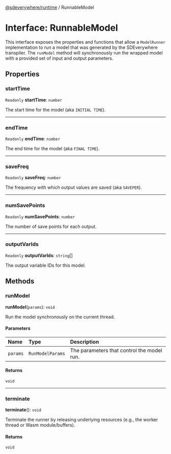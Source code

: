 [@sdeverywhere/runtime](../index.md) / RunnableModel

# Interface: RunnableModel

This interface exposes the properties and functions that allow a `ModelRunner`
implementation to run a model that was generated by the SDEverywhere transpiler.
The `runModel` method will synchronously run the wrapped model with a provided
set of input and output parameters.

## Properties

### startTime

 `Readonly` **startTime**: `number`

The start time for the model (aka `INITIAL TIME`).

___

### endTime

 `Readonly` **endTime**: `number`

The end time for the model (aka `FINAL TIME`).

___

### saveFreq

 `Readonly` **saveFreq**: `number`

The frequency with which output values are saved (aka `SAVEPER`).

___

### numSavePoints

 `Readonly` **numSavePoints**: `number`

The number of save points for each output.

___

### outputVarIds

 `Readonly` **outputVarIds**: `string`[]

The output variable IDs for this model.

## Methods

### runModel

**runModel**(`params`): `void`

Run the model synchronously on the current thread.

#### Parameters

| Name | Type | Description |
| :------ | :------ | :------ |
| `params` | `RunModelParams` | The parameters that control the model run. |

#### Returns

`void`

___

### terminate

**terminate**(): `void`

Terminate the runner by releasing underlying resources (e.g., the worker thread or
Wasm module/buffers).

#### Returns

`void`
